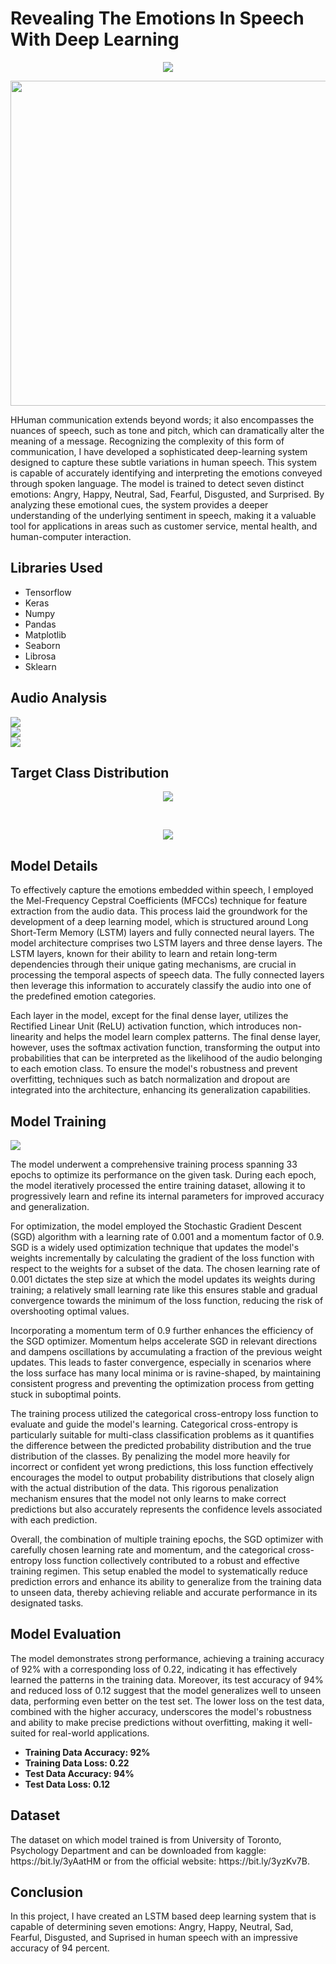 # Revealing The Emotions In Speech With Deep Learning
<p align="center">
<a href="https://nbviewer.jupyter.org/github/NavinBondade/Revealing-The-Emotions-In-Human-Speech/blob/main/Notebook/Recognizing_The_Emotions_in_Speech.ipynb" target="_blank">
  <img align="center"  src="https://github.com/NavinBondade/Distinguishing-Fake-And-Real-News-With-Deep-Learning/blob/main/Graphs/button_if-github-fails-to-load-the-notebook-click-here%20(4).png?raw=true"/>
</a>
</p>
<img src="https://static01.nyt.com/images/2013/10/13/business/13-TECHNO-SUB/13-TECHNO-SUB-superJumbo.jpg" width="950" height="520">
<p>HHuman communication extends beyond words; it also encompasses the nuances of speech, such as tone and pitch, which can dramatically alter the meaning of a message. Recognizing the complexity of this form of communication, I have developed a sophisticated deep-learning system designed to capture these subtle variations in human speech. This system is capable of accurately identifying and interpreting the emotions conveyed through spoken language. The model is trained to detect seven distinct emotions: Angry, Happy, Neutral, Sad, Fearful, Disgusted, and Surprised. By analyzing these emotional cues, the system provides a deeper understanding of the underlying sentiment in speech, making it a valuable tool for applications in areas such as customer service, mental health, and human-computer interaction.
</p>
<h2>Libraries Used</h2> 
<ul>
  <li>Tensorflow</li>
  <li>Keras</li>
  <li>Numpy</li>
  <li>Pandas </li>
  <li>Matplotlib</li>
  <li>Seaborn</li>
  <li>Librosa</li>
  <li>Sklearn</li>
</ul>
<h2>Audio Analysis</h2>
<img src="https://github.com/NavinBondade/Revealing-The-Emotions-In-Human-Speech/blob/main/Graphs%20and%20Pictures/Wave%20Plot%20For%20All%207%20Different%20Types%20Of%20Emotions.png">
<br>
<img src="https://github.com/NavinBondade/Revealing-The-Emotions-In-Human-Speech/blob/main/Graphs%20and%20Pictures/Spectrogram%20For%20All%207%20Different%20Types%20Of%20Emotions.png">
<br>
<img src="https://github.com/NavinBondade/Revealing-The-Emotions-In-Human-Speech/blob/main/Graphs%20and%20Pictures/Chromagram%20For%20All%207%20Different%20Types%20Of%20Emotions.png">
<h2>Target Class Distribution</h2>
<p align="center"> 
<img src="https://github.com/NavinBondade/Revealing-The-Emotions-In-Human-Speech/blob/main/Graphs%20and%20Pictures/Target%20Class%20Distribution.png">
</p><br>
<p align="center"> 
<img src="https://github.com/NavinBondade/Revealing-The-Emotions-In-Human-Speech/blob/main/Graphs%20and%20Pictures/Target%20Distribution%20In%20Percentage.png">
</p>      
<h2>Model Details</h2>
<p>
To effectively capture the emotions embedded within speech, I employed the Mel-Frequency Cepstral Coefficients (MFCCs) technique for feature extraction from the audio data. This process laid the groundwork for the development of a deep learning model, which is structured around Long Short-Term Memory (LSTM) layers and fully connected neural layers. The model architecture comprises two LSTM layers and three dense layers. The LSTM layers, known for their ability to learn and retain long-term dependencies through their unique gating mechanisms, are crucial in processing the temporal aspects of speech data. The fully connected layers then leverage this information to accurately classify the audio into one of the predefined emotion categories.</p>
<p>Each layer in the model, except for the final dense layer, utilizes the Rectified Linear Unit (ReLU) activation function, which introduces non-linearity and helps the model learn complex patterns. The final dense layer, however, uses the softmax activation function, transforming the output into probabilities that can be interpreted as the likelihood of the audio belonging to each emotion class. To ensure the model's robustness and prevent overfitting, techniques such as batch normalization and dropout are integrated into the architecture, enhancing its generalization capabilities.<p>
<h2>Model Training</h2>   
<img src="https://github.com/NavinBondade/Revealing-The-Emotions-In-Human-Speech/blob/main/Graphs%20and%20Pictures/loss-accuracy.png">
<p>The model underwent a comprehensive training process spanning 33 epochs to optimize its performance on the given task. During each epoch, the model iteratively processed the entire training dataset, allowing it to progressively learn and refine its internal parameters for improved accuracy and generalization.

For optimization, the model employed the Stochastic Gradient Descent (SGD) algorithm with a learning rate of 0.001 and a momentum factor of 0.9. SGD is a widely used optimization technique that updates the model's weights incrementally by calculating the gradient of the loss function with respect to the weights for a subset of the data. The chosen learning rate of 0.001 dictates the step size at which the model updates its weights during training; a relatively small learning rate like this ensures stable and gradual convergence towards the minimum of the loss function, reducing the risk of overshooting optimal values.

Incorporating a momentum term of 0.9 further enhances the efficiency of the SGD optimizer. Momentum helps accelerate SGD in relevant directions and dampens oscillations by accumulating a fraction of the previous weight updates. This leads to faster convergence, especially in scenarios where the loss surface has many local minima or is ravine-shaped, by maintaining consistent progress and preventing the optimization process from getting stuck in suboptimal points.

The training process utilized the categorical cross-entropy loss function to evaluate and guide the model's learning. Categorical cross-entropy is particularly suitable for multi-class classification problems as it quantifies the difference between the predicted probability distribution and the true distribution of the classes. By penalizing the model more heavily for incorrect or confident yet wrong predictions, this loss function effectively encourages the model to output probability distributions that closely align with the actual distribution of the data. This rigorous penalization mechanism ensures that the model not only learns to make correct predictions but also accurately represents the confidence levels associated with each prediction.

Overall, the combination of multiple training epochs, the SGD optimizer with carefully chosen learning rate and momentum, and the categorical cross-entropy loss function collectively contributed to a robust and effective training regimen. This setup enabled the model to systematically reduce prediction errors and enhance its ability to generalize from the training data to unseen data, thereby achieving reliable and accurate performance in its designated tasks.</p>
<h2>Model Evaluation</h2>
<p>The model demonstrates strong performance, achieving a training accuracy of 92% with a corresponding loss of 0.22, indicating it has effectively learned the patterns in the training data. Moreover, its test accuracy of 94% and reduced loss of 0.12 suggest that the model generalizes well to unseen data, performing even better on the test set. The lower loss on the test data, combined with the higher accuracy, underscores the model's robustness and ability to make precise predictions without overfitting, making it well-suited for real-world applications.</p>
<ul>
  <li><b>Training Data Accuracy: 92%</b></li>
  <li><b>Training Data Loss: 0.22</b></li>
  <li><b>Test Data Accuracy: 94%</b></li> 
  <li><b>Test Data Loss: 0.12</b></li> 
</ul>
<h2>Dataset</h2>
<p>The dataset on which model trained is from University of Toronto, Psychology Department and can be downloaded from kaggle: https://bit.ly/3yAatHM or from the official website: https://bit.ly/3yzKv7B.</p>
<h2>Conclusion</h2>
<p>In this project, I have created an LSTM based deep learning system that is capable of determining seven emotions: Angry, Happy, Neutral, Sad, Fearful, Disgusted, and Suprised in human speech with an impressive accuracy of 94 percent.</p>
                                                                                                                                                      
